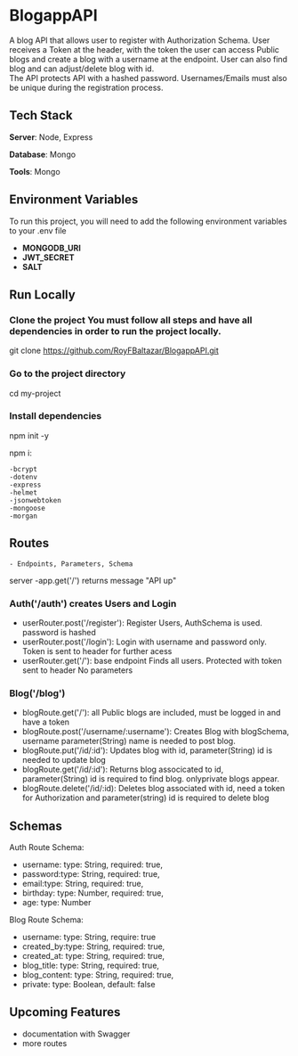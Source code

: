 # BlogappAPI
A blog API that allows user to register with Authorization Schema. User receives a Token at the header, with the token the user can access Public blogs and create a blog with a username at the endpoint. User can also find blog and can adjust/delete blog with id.  
The API protects API with a hashed password. Usernames/Emails must also be unique during the registration process.

## Tech Stack
**Server**: Node, Express

**Database**: Mongo

**Tools**: Mongo

## Environment Variables
To run this project, you will need to add the following environment variables to your .env file

 - **MONGODB_URI** 
 - **JWT_SECRET**
 - **SALT**

## Run Locally

### Clone the project You must follow all steps and have all dependencies in order to run the project locally.

  git clone https://github.com/RoyFBaltazar/BlogappAPI.git

### Go to the project directory

  cd my-project

### Install dependencies

  npm init -y

  npm i:

    -bcrypt
    -dotenv
    -express
    -helmet
    -jsonwebtoken
    -mongoose
    -morgan
  
  ## Routes

    - Endpoints, Parameters, Schema
server
-app.get('/') returns message "API up"

### Auth('/auth') creates Users and Login 

- userRouter.post('/register'):
Register Users, AuthSchema is used. password is hashed
- userRouter.post('/login'):
Login with username and password only. Token is sent to header for further acess  
- userRouter.get('/'):
 base endpoint Finds all users. Protected with token sent to header 
No parameters


### Blog('/blog')


- blogRoute.get('/'):
all Public blogs are included, must be logged in and have a token 
- blogRoute.post('/username/:username'):
Creates Blog with blogSchema, username parameter(String) name is needed to post blog.
- blogRoute.put('/id/:id'):
Updates blog with id, parameter(String) id is needed to update blog
- blogRoute.get('/id/:id'):
Returns blog associcated to id, parameter(String) id is required to find blog. onlyprivate blogs appear. 
- blogRoute.delete('/id/:id):
Deletes blog associated with id, need a token for Authorization and parameter(string) id is required to delete blog 

## Schemas

Auth Route Schema:


 - username: type: String, required: true,
 - password:type: String, required: true,
 - email:type: String, required: true,
 - birthday: type: Number, required: true,
 - age: type: Number



Blog Route Schema: 


 - username: type: String, require: true
 - created_by:type: String, required: true,
 - created_at: type: String, required: true,
 - blog_title: type: String, required: true,
 - blog_content: type: String, required: true,
 - private: type: Boolean, default: false

## Upcoming Features
- documentation with Swagger
- more routes